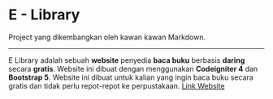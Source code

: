 # E - Library

Project yang dikembangkan oleh kawan kawan&nbsp;Markdown.

---

E Library adalah sebuah **website** penyedia **baca buku** berbasis **daring**
secara **gratis**. Website ini dibuat dengan menggunakan **Codeigniter 4** dan
**Bootstrap 5**. Website ini dibuat untuk kalian yang ingin baca buku secara gratis
dan tidak perlu repot-repot ke perpustakaan.
[Link Website]

[link website]: https://e-library.000webhostapp.com/
[introductory tutorial]: getting-started.md
[user guide]: user-guide/README.md
